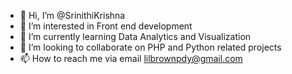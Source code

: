 - 👋 Hi, I’m @SrinithiKrishna
- 👀 I’m interested in Front end development 
- 🌱 I’m currently learning Data Analytics and Visualization
- 💞️ I’m looking to collaborate on PHP and Python related projects
- 📫 How to reach me via email lilbrownpdy@gmail.com

<!---
SrinithiKrishna/SrinithiKrishna is a ✨ special ✨ repository because its `README.md` (this file) appears on your GitHub profile.
You can click the Preview link to take a look at your changes.
--->
